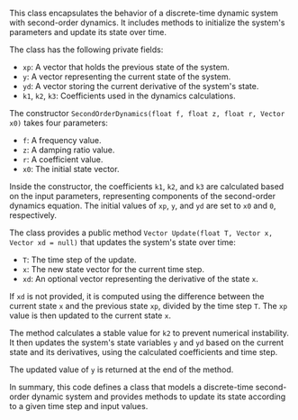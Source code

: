 This class encapsulates the behavior of a discrete-time dynamic system with second-order dynamics. It includes methods to initialize the system's parameters and update its state over time.

The class has the following private fields:
- `xp`: A vector that holds the previous state of the system.
- `y`: A vector representing the current state of the system.
- `yd`: A vector storing the current derivative of the system's state.
- `k1`, `k2`, `k3`: Coefficients used in the dynamics calculations.

The constructor `SecondOrderDynamics(float f, float z, float r, Vector x0)` takes four parameters:
- `f`: A frequency value.
- `z`: A damping ratio value.
- `r`: A coefficient value.
- `x0`: The initial state vector.

Inside the constructor, the coefficients `k1`, `k2`, and `k3` are calculated based on the input parameters, representing components of the second-order dynamics equation. The initial values of `xp`, `y`, and `yd` are set to `x0` and `0`, respectively.

The class provides a public method `Vector Update(float T, Vector x, Vector xd = null)` that updates the system's state over time:
- `T`: The time step of the update.
- `x`: The new state vector for the current time step.
- `xd`: An optional vector representing the derivative of the state `x`.

If `xd` is not provided, it is computed using the difference between the current state `x` and the previous state `xp`, divided by the time step `T`. The `xp` value is then updated to the current state `x`.

The method calculates a stable value for `k2` to prevent numerical instability. It then updates the system's state variables `y` and `yd` based on the current state and its derivatives, using the calculated coefficients and time step.

The updated value of `y` is returned at the end of the method.

In summary, this code defines a class that models a discrete-time second-order dynamic system and provides methods to update its state according to a given time step and input values.
